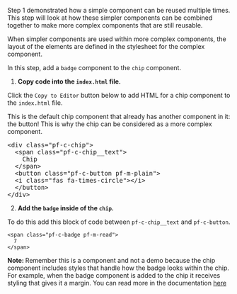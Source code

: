 Step 1 demonstrated how a simple component can be reused multiple times. This step will look at how these simpler components can be combined together to make more complex components that are still reusable.

When simpler components are used within more complex components, the layout of the elements are defined in the stylesheet for the complex component.

In this step, add a `badge` component to the `chip` component.

1) <strong>Copy code into the `index.html` file.</strong>

Click the `Copy to Editor` button below to add HTML for a chip component to the `index.html` file.

This is the default chip component that already has another component in it: the button! This is why the chip can be considered as a more complex component.

<pre class="file" data-filename="index.html" data-target="replace">
&lt;div class=&quot;pf-c-chip&quot;&gt;
  &lt;span class=&quot;pf-c-chip__text&quot;&gt;
    Chip
  &lt;/span&gt;
  &lt;button class=&quot;pf-c-button pf-m-plain&quot;&gt;
  &lt;i class=&quot;fas fa-times-circle&quot;&gt;&lt;/i&gt;
  &lt;/button&gt;
&lt;/div&gt;
</pre>

2) <strong>Add the `badge` inside of the `chip`. </strong>

To do this add this block of code between `pf-c-chip__text` and `pf-c-button`.

```
<span class="pf-c-badge pf-m-read">
  7
</span>
```

<strong>Note: </strong> Remember this is a component and not a demo because the chip component includes styles that handle how the badge looks within the chip. For example, when the badge component is added to the chip it receives styling that gives it a margin. You can read more in the documentation [here](https://www.patternfly.org/v4/documentation/core/components/chip)
